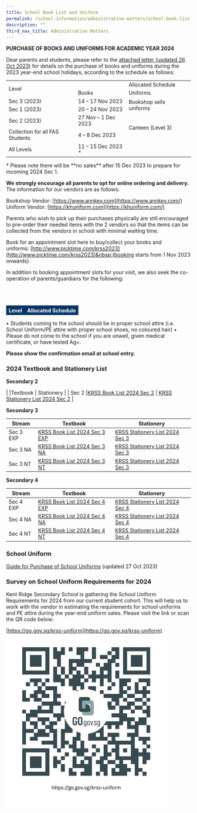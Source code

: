 ```yaml
---
title: School Book List and Uniform
permalink: /school-information/administrative-matters/school-book-list-uniform/
description: ""
third_nav_title: Administrative Matters
---
```

**PURCHASE OF BOOKS AND UNIFORMS FOR ACADEMIC YEAR 2024**

Dear parents and students, please refer to the [attached letter (updated 26 Oct 2023)](/files/letter%20to%20parents_year-end%20sales%20for%20ay2024_26-oct-2023.pdf) for details on the purchase of books and uniforms during the 2023 year-end school holidays, according to the schedule as follows:
<table>
 <tbody>
  <tr><td rowspan="2">Level</td>
  <td></td>  
  <td>Allocated Schedule</td>
 </tr>
 <tr>
  <td>Books</td>
  <td>Uniforms</td>
 </tr>
 <tr>
  <td>Sec 3 (2023)</td>
  <td>14 – 17 Nov 2023</td>
    <td rowspan="2">Bookshop sells uniforms</td>
 </tr>
	 <tr>
  <td>Sec 1 (2023)</td>
  <td>20 – 24 Nov 2023</td>
 </tr>
	 <tr>
  <td>Sec 2 (2023)</td>
  <td>27 Nov – 1 Dec 2023</td>
    <td rowspan="2">Canteen (Level 3)</td>
 </tr>
		 <tr>
  <td>Collection for all FAS Students</td>
  <td>4 – 8 Dec 2023</td>
  <td>&nbsp;</td>
 </tr>
			 <tr>
  <td>All Levels</td>
  <td>11 – 15 Dec 2023 *</td>
  <td>&nbsp;</td>
 </tr>
</tbody></table>
<style>
table, th, td {
 border-collapse: collapse;
}
</style>
* Please note there will be **no sales** after 15 Dec 2023 to prepare for incoming 2024 Sec 1.


**We strongly encourage all parents to opt for online ordering and delivery.** The information for our vendors are as follows:

Bookshop Vendor:&nbsp;[https://www.annkev.com](https://www.annkev.com/)  
Uniform Vendor:&nbsp;[https://khuniform.com](https://khuniform.com/)

Parents who wish to pick up their purchases physically are still encouraged to pre-order their needed items with the 2 vendors so that the items can be collected from the vendors in school with minimal waiting time.

Book for an appointment slot here to buy/collect your books and uniforms:&nbsp;[http://www.picktime.com/krss2023](http://www.picktime.com/krss2023)&nbsp;(booking starts from 1 Nov 2023 onwards)

In addition to booking appointment slots for your visit, we also seek the co-operation of parents/guardians for the following: <br><br><br><br><table>
  <tbody><tr style="background-color:#033668">
    <th style="font-weight:bold; color:#ffffff">Level</th>
    <th style="font-weight:bold; color:#ffffff">Allocated Schedule</th></tr></tbody></table>
•	Students coming to the school should be in proper school attire (i.e. School Uniform/PE attire with proper school shoes, no coloured hair) 
•	Please do not come to the school if you are unwell, given medical certificate, or have tested Ag+.

**Please show the confirmation email at school entry.**

### 2024 Textbook and Stationery List

**Secondary 2**

| |Textbook | Stationery |
| Sec 2     |[KRSS Book List 2024 Sec 2](/files/krss%20book%20list%202024%20sec2.pdf)    |  [KRSS Stationery List 2024 Sec 2](/files/krss%20stationery%20list%202024%20sec2.pdf)  |

**Secondary 3**

| Stream |Textbook | Stationery |
| -------- | -------- | -------- |
| Sec 3 EXP     |[KRSS Book List 2024 Sec 3 EXP](/files/krss%20book%20list%202024%203exp.pdf)  | [KRSS Stationery List 2024 Sec 3](/files/krss%20stationery%20list%202024%20sec3.pdf)  |
| Sec 3 NA     |[KRSS Book List 2024 Sec 3 NA](/files/krss%20book%20list%202024%203na.pdf)  | [KRSS Stationery List 2024 Sec 3](/files/krss%20stationery%20list%202024%20sec3.pdf)   |
| Sec 3 NT     |[KRSS Book List 2024 Sec 3 NT](/files/krss%20book%20list%202024%203nt.pdf)   | [KRSS Stationery List 2024 Sec 3](/files/krss%20stationery%20list%202024%20sec3.pdf)    |

**Secondary 4**

| Stream |Textbook | Stationery |
| -------- | -------- | -------- |
| Sec 4 EXP     |[KRSS Book List 2024 Sec 4 EXP](/files/krss%20book%20list%202024%204exp.pdf) |[KRSS Stationery List 2024 Sec 4](/files/krss%20stationery%20list%202024%20sec4.pdf)    |
| Sec 4 NA     |[KRSS Book List 2024 Sec 4 NA](/files/krss%20book%20list%202024%204na.pdf)  |[KRSS Stationery List 2024 Sec 4](/files/krss%20stationery%20list%202024%20sec4.pdf)    |
| Sec 4 NT     |[KRSS Book List 2024 Sec 4 NT](/files/krss%20book%20list%202024%204nt.pdf)   | [KRSS Stationery List 2024 Sec 4](/files/krss%20stationery%20list%202024%20sec4.pdf)    |


### School Uniform

[Guide for Purchase of School Uniforms](/files/uniform_krss%20info%20sheet%202023%20(26%20oct%202023).pdf) (updated 27 Oct 2023)

### Survey on School Uniform Requirements for 2024

Kent Ridge Secondary School is gathering the School Uniform Requirements for 2024 from our current student cohort. This will help us to work with the vendor in estimating the requirements for school uniforms and PE attire during the year-end uniform sales. Please visit the link or scan the QR code below:

[https://go.gov.sg/krss-uniform](https://go.gov.sg/krss-uniform)
![](/images/survey%20on%20school%20uniform%20requirements%20for%202024.jpg)